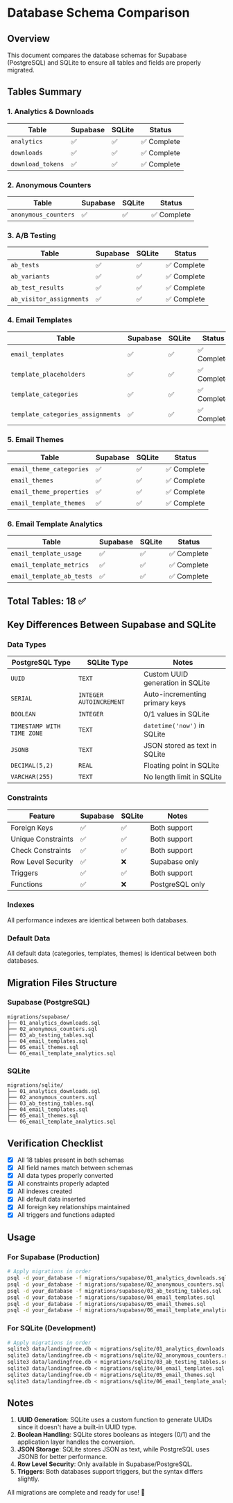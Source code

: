 # Database Schema Comparison

## Overview
This document compares the database schemas for Supabase (PostgreSQL) and SQLite to ensure all tables and fields are properly migrated.

## Tables Summary

### 1. Analytics & Downloads
| Table | Supabase | SQLite | Status |
|-------|----------|--------|--------|
| `analytics` | ✅ | ✅ | ✅ Complete |
| `downloads` | ✅ | ✅ | ✅ Complete |
| `download_tokens` | ✅ | ✅ | ✅ Complete |

### 2. Anonymous Counters
| Table | Supabase | SQLite | Status |
|-------|----------|--------|--------|
| `anonymous_counters` | ✅ | ✅ | ✅ Complete |

### 3. A/B Testing
| Table | Supabase | SQLite | Status |
|-------|----------|--------|--------|
| `ab_tests` | ✅ | ✅ | ✅ Complete |
| `ab_variants` | ✅ | ✅ | ✅ Complete |
| `ab_test_results` | ✅ | ✅ | ✅ Complete |
| `ab_visitor_assignments` | ✅ | ✅ | ✅ Complete |

### 4. Email Templates
| Table | Supabase | SQLite | Status |
|-------|----------|--------|--------|
| `email_templates` | ✅ | ✅ | ✅ Complete |
| `template_placeholders` | ✅ | ✅ | ✅ Complete |
| `template_categories` | ✅ | ✅ | ✅ Complete |
| `template_categories_assignments` | ✅ | ✅ | ✅ Complete |

### 5. Email Themes
| Table | Supabase | SQLite | Status |
|-------|----------|--------|--------|
| `email_theme_categories` | ✅ | ✅ | ✅ Complete |
| `email_themes` | ✅ | ✅ | ✅ Complete |
| `email_theme_properties` | ✅ | ✅ | ✅ Complete |
| `email_template_themes` | ✅ | ✅ | ✅ Complete |

### 6. Email Template Analytics
| Table | Supabase | SQLite | Status |
|-------|----------|--------|--------|
| `email_template_usage` | ✅ | ✅ | ✅ Complete |
| `email_template_metrics` | ✅ | ✅ | ✅ Complete |
| `email_template_ab_tests` | ✅ | ✅ | ✅ Complete |

## Total Tables: 18 ✅

## Key Differences Between Supabase and SQLite

### Data Types
| PostgreSQL Type | SQLite Type | Notes |
|----------------|-------------|-------|
| `UUID` | `TEXT` | Custom UUID generation in SQLite |
| `SERIAL` | `INTEGER AUTOINCREMENT` | Auto-incrementing primary keys |
| `BOOLEAN` | `INTEGER` | 0/1 values in SQLite |
| `TIMESTAMP WITH TIME ZONE` | `TEXT` | `datetime('now')` in SQLite |
| `JSONB` | `TEXT` | JSON stored as text in SQLite |
| `DECIMAL(5,2)` | `REAL` | Floating point in SQLite |
| `VARCHAR(255)` | `TEXT` | No length limit in SQLite |

### Constraints
| Feature | Supabase | SQLite | Notes |
|---------|----------|--------|-------|
| Foreign Keys | ✅ | ✅ | Both support |
| Unique Constraints | ✅ | ✅ | Both support |
| Check Constraints | ✅ | ✅ | Both support |
| Row Level Security | ✅ | ❌ | Supabase only |
| Triggers | ✅ | ✅ | Both support |
| Functions | ✅ | ❌ | PostgreSQL only |

### Indexes
All performance indexes are identical between both databases.

### Default Data
All default data (categories, templates, themes) is identical between both databases.

## Migration Files Structure

### Supabase (PostgreSQL)
```
migrations/supabase/
├── 01_analytics_downloads.sql
├── 02_anonymous_counters.sql
├── 03_ab_testing_tables.sql
├── 04_email_templates.sql
├── 05_email_themes.sql
└── 06_email_template_analytics.sql
```

### SQLite
```
migrations/sqlite/
├── 01_analytics_downloads.sql
├── 02_anonymous_counters.sql
├── 03_ab_testing_tables.sql
├── 04_email_templates.sql
├── 05_email_themes.sql
└── 06_email_template_analytics.sql
```

## Verification Checklist

- [x] All 18 tables present in both schemas
- [x] All field names match between schemas
- [x] All data types properly converted
- [x] All constraints properly adapted
- [x] All indexes created
- [x] All default data inserted
- [x] All foreign key relationships maintained
- [x] All triggers and functions adapted

## Usage

### For Supabase (Production)
```bash
# Apply migrations in order
psql -d your_database -f migrations/supabase/01_analytics_downloads.sql
psql -d your_database -f migrations/supabase/02_anonymous_counters.sql
psql -d your_database -f migrations/supabase/03_ab_testing_tables.sql
psql -d your_database -f migrations/supabase/04_email_templates.sql
psql -d your_database -f migrations/supabase/05_email_themes.sql
psql -d your_database -f migrations/supabase/06_email_template_analytics.sql
```

### For SQLite (Development)
```bash
# Apply migrations in order
sqlite3 data/landingfree.db < migrations/sqlite/01_analytics_downloads.sql
sqlite3 data/landingfree.db < migrations/sqlite/02_anonymous_counters.sql
sqlite3 data/landingfree.db < migrations/sqlite/03_ab_testing_tables.sql
sqlite3 data/landingfree.db < migrations/sqlite/04_email_templates.sql
sqlite3 data/landingfree.db < migrations/sqlite/05_email_themes.sql
sqlite3 data/landingfree.db < migrations/sqlite/06_email_template_analytics.sql
```

## Notes

1. **UUID Generation**: SQLite uses a custom function to generate UUIDs since it doesn't have a built-in UUID type.
2. **Boolean Handling**: SQLite stores booleans as integers (0/1) and the application layer handles the conversion.
3. **JSON Storage**: SQLite stores JSON as text, while PostgreSQL uses JSONB for better performance.
4. **Row Level Security**: Only available in Supabase/PostgreSQL.
5. **Triggers**: Both databases support triggers, but the syntax differs slightly.

All migrations are complete and ready for use! 🎉
